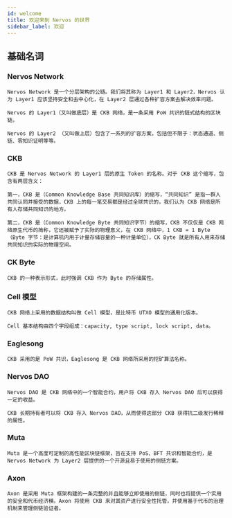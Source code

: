 ```yaml
---
id: welcome
title: 欢迎来到 Nervos 的世界
sidebar_label: 欢迎
---
```


## 基础名词

### Nervos Network
    Nervos Network 是一个分层架构的公链。我们将其称为 Layer1 和 Layer2，Nervos 认为 Layer1 应该坚持安全和去中心化，在 Layer2 层通过各种扩容方案去解决效率问题。

    Nervos 的 Layer1（又叫做底层）是 CKB 网络，是一条采用 PoW 共识的链式结构的区块链。

    Nervos 的 Layer2 （又叫做上层）包含了一系列的扩容方案，包括但不限于：状态通道、侧链、零知识证明等等。

### CKB
    CKB 是 Nervos Network 的 Layer1 层的原生 Token 的名称。对于 CKB 这个缩写，包含有两层含义：

    第一，CKB 是（Common Knowledge Base 共同知识库）的缩写，“共同知识” 是指一群人共同认同并接受的数据，CKB 上的每一笔交易都是经过全球共识的，我们认为 CKB 网络是所有人存储共同知识的地方。

    第二，CKB 是（Common Knowledge Byte 共同知识字节）的缩写，CKB 不仅仅是 CKB 网络原生代币的简称，它还被赋予了实际的物理意义，在 CKB 网络中，1 CKB = 1 Byte （Byte 字节：是计算机内用于计量存储容量的一种计量单位），CK Byte 就是所有人用来存储共同知识的实际的物理空间。

### CK Byte
    CKB 的一种表示形式，此时强调 CKB 作为 Byte 的存储属性。

### Cell 模型
    CKB 网络上采用的数据结构叫做 Cell 模型，是比特币 UTXO 模型的通用化版本。

    Cell 基本结构由四个字段组成：capacity, type script, lock script, data。

### Eaglesong
    CKB 采用的是 PoW 共识，Eaglesong 是 CKB 网络所采用的挖矿算法名称。

### Nervos DAO
    Nervos DAO 是 CKB 网络中的一个智能合约，用户将 CKB 存入 Nervos DAO 后可以获得一定的收益。

    CKB 长期持有者可以将 CKB 存入 Nervos DAO，从而使得这部分 CKB 获得抗二级发行稀释的属性。

### Muta
    Muta 是一个高度可定制的高性能区块链框架，旨在支持 PoS、BFT 共识和智能合约，是 Nervos Network 为 Layer2 层提供的一个开源且易于使用的侧链方案。

### Axon
    Axon 是采用 Muta 框架构建的一条完整的并且能够立即使用的侧链，同时也将提供一个实用的安全和代币经济模。Axon 将使用 CKB 来对其资产进行安全性托管，并使用基于代币的治理机制来管理侧链验证者。



